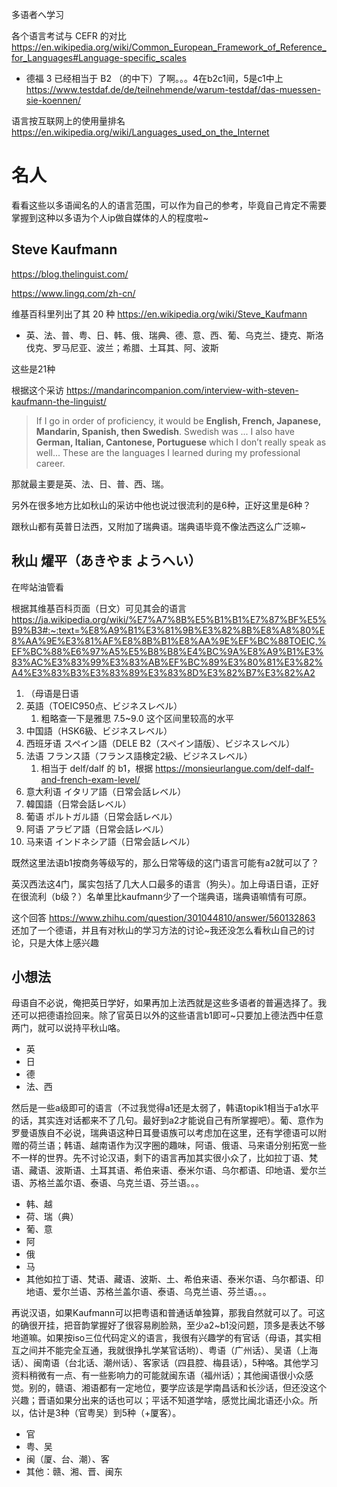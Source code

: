 多语者へ学习

各个语言考试与 CEFR 的对比 https://en.wikipedia.org/wiki/Common_European_Framework_of_Reference_for_Languages#Language-specific_scales

- 德福 3 已经相当于 B2 （的中下）了啊。。。4在b2c1间，5是c1中上 https://www.testdaf.de/de/teilnehmende/warum-testdaf/das-muessen-sie-koennen/

语言按互联网上的使用量排名 https://en.wikipedia.org/wiki/Languages_used_on_the_Internet

# 名人

看看这些以多语闻名的人的语言范围，可以作为自己的参考，毕竟自己肯定不需要掌握到这种以多语为个人ip做自媒体的人的程度啦~

## Steve Kaufmann

https://blog.thelinguist.com/

https://www.lingq.com/zh-cn/

维基百科里列出了其 20 种 https://en.wikipedia.org/wiki/Steve_Kaufmann

- 英、法、普、粤、日、韩、俄、瑞典、德、意、西、葡、乌克兰、捷克、斯洛伐克、罗马尼亚、波兰；希腊、土耳其、阿、波斯

这些是21种

根据这个采访 https://mandarincompanion.com/interview-with-steven-kaufmann-the-linguist/

> If I go in order of proficiency, it would be **English, French, Japanese, Mandarin, Spanish, then Swedish**. Swedish was ... I also have **German, Italian, Cantonese, Portuguese** which I don’t really speak as well... These are the languages I learned during my professional career.

那就最主要是英、法、日、普、西、瑞。

另外在很多地方比如秋山的采访中他也说过很流利的是6种，正好这里是6种？

跟秋山都有英普日法西，又附加了瑞典语。瑞典语毕竟不像法西这么广泛嘛~

## 秋山 燿平（あきやま ようへい）

在哔站油管看

根据其维基百科页面（日文）可见其会的语言 https://ja.wikipedia.org/wiki/%E7%A7%8B%E5%B1%B1%E7%87%BF%E5%B9%B3#:~:text=%E8%A9%B1%E3%81%9B%E3%82%8B%E8%A8%80%E8%AA%9E%E3%81%AF%E8%8B%B1%E8%AA%9E%EF%BC%88TOEIC,%EF%BC%88%E6%97%A5%E5%B8%B8%E4%BC%9A%E8%A9%B1%E3%83%AC%E3%83%99%E3%83%AB%EF%BC%89%E3%80%81%E3%82%A4%E3%83%B3%E3%83%89%E3%83%8D%E3%82%B7%E3%82%A2

1. （母语是日语
2. 英語（TOEIC950点、ビジネスレベル）
      1. 粗略查一下是雅思 7.5~9.0 这个区间里较高的水平
3. 中国語（HSK6級、ビジネスレベル）
4. 西班牙语 スペイン語（DELE B2（スペイン語版）、ビジネスレベル）
5. 法语 フランス語（フランス語検定2級、ビジネスレベル）
      1. 相当于 delf/dalf 的 b1，根据 https://monsieurlangue.com/delf-dalf-and-french-exam-level/
6. 意大利语 イタリア語（日常会話レベル）
7. 韓国語（日常会話レベル）
8. 葡语 ポルトガル語（日常会話レベル）
9.  阿语 アラビア語（日常会話レベル）
10. 马来语 インドネシア語（日常会話レベル）

既然这里法语b1按商务等级写的，那么日常等级的这门语言可能有a2就可以了？

英汉西法这4门，属实包括了几大人口最多的语言（狗头）。加上母语日语，正好在很流利（b级？）名单里比kaufmann少了一个瑞典语，瑞典语嘛情有可原。

这个回答 https://www.zhihu.com/question/301044810/answer/560132863 还加了一个德语，并且有对秋山的学习方法的讨论~我还没怎么看秋山自己的讨论，只是大体上感兴趣

## 小想法

母语自不必说，俺把英日学好，如果再加上法西就是这些多语者的普遍选择了。我还可以把德语捡回来。除了官英日以外的这些语言b1即可~只要加上德法西中任意两门，就可以说持平秋山咯。

- 英
- 日
- 德
- 法、西

然后是一些a级即可的语言（不过我觉得a1还是太弱了，韩语topik1相当于a1水平的话，其实连对话都来不了几句。最好到a2才能说自己有所掌握吧）。葡、意作为罗曼语族自不必说，瑞典语这种日耳曼语族可以考虑加在这里，还有学德语可以附赠的荷兰语；韩语、越南语作为汉字圈的趣味，阿语、俄语、马来语分别拓宽一些不一样的世界。先不讨论汉语，剩下的语言再加其实很小众了，比如拉丁语、梵语、藏语、波斯语、土耳其语、希伯来语、泰米尔语、乌尔都语、印地语、爱尔兰语、苏格兰盖尔语、泰语、乌克兰语、芬兰语。。。

- 韩、越
- 荷、瑞（典）
- 葡、意
- 阿
- 俄
- 马
- 其他如拉丁语、梵语、藏语、波斯、土、希伯来语、泰米尔语、乌尔都语、印地语、爱尔兰语、苏格兰盖尔语、泰语、乌克兰语、芬兰语。。。

再说汉语，如果Kaufmann可以把粤语和普通话单独算，那我自然就可以了。可这的确很开挂，把音韵掌握好了很容易刷脸熟，至少a2~b1没问题，顶多是表达不够地道嘛。如果按iso三位代码定义的语言，我很有兴趣学的有官话（母语，其实相互之间并不能完全互通，我就很挣扎学某官话哟）、粤语（广州话）、吴语（上海话）、闽南语（台北话、潮州话）、客家话（四县腔、梅县话），5种咯。其他学习资料稍微有一点、有一些影响力的可能就闽东语（福州话）；其他闽语很小众感觉。别的，赣语、湘语都有一定地位，要学应该是学南昌话和长沙话，但还没这个兴趣；晋语如果分出来的话也可以；平话不知道学啥，感觉比闽北语还小众。所以，估计是3种（官粤吴）到5种（+厦客）。

- 官
- 粤、吴
- 闽（厦、台、潮）、客
- 其他：赣、湘、晋、闽东
